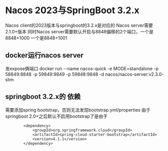 # Nacos 2023与SpringBoot 3.2.x
Nacos client的2023版本与springboot的3.2.x是对应的
Nacos server需要2.1.0+版本
同时Nacos server需要默认开启与8848偏移的2个端口，一个是8848+1000 一个是8848+1001

## docker运行nacos server
发expose俩端口
docker run --name nacos-quick -e MODE=standalone -p 58849:8848 -p 59849:9849 -p 59848:9848 -d nacos/nacos-server:v2.3.0-slim

## springboot 3.2.x的 依赖
需要添加spring bootstrap，否则无法发现bootstrap.yml/properties
由于springboot 2.0+之后默认不启用bootstrap了是由于
```
        <dependency>
            <groupId>org.springframework.cloud</groupId>
            <artifactId>spring-cloud-starter-bootstrap</artifactId>
            <version>4.1.1</version>
        </dependency>
```

